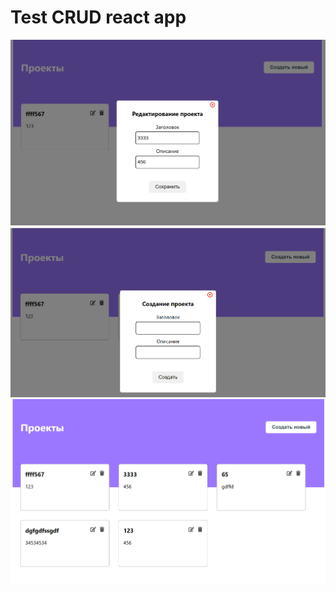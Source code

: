 # Test CRUD react app
![screen 1](Screenshot_1.png "Edit")
![screen 1](Screenshot_2.png "Create")
![screen 1](Screenshot_3.png "List")